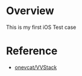 # Overview

This is my first iOS Test case

# Reference

* [onevcat/VVStack](https://github.com/onevcat/VVStack/tree/kiwi-start)
